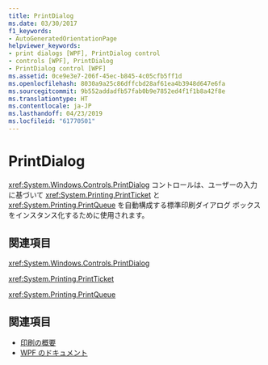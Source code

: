 ```yaml
---
title: PrintDialog
ms.date: 03/30/2017
f1_keywords:
- AutoGeneratedOrientationPage
helpviewer_keywords:
- print dialogs [WPF], PrintDialog control
- controls [WPF], PrintDialog
- PrintDialog control [WPF]
ms.assetid: 0ce9e3e7-206f-45ec-b845-4c05cfb5ff1d
ms.openlocfilehash: 8030a9a25c86dffcbd28af61ea4b3948d647e6fa
ms.sourcegitcommit: 9b552addadfb57fab0b9e7852ed4f1f1b8a42f8e
ms.translationtype: HT
ms.contentlocale: ja-JP
ms.lasthandoff: 04/23/2019
ms.locfileid: "61770501"
---
```

# <a name="printdialog"></a>PrintDialog
<xref:System.Windows.Controls.PrintDialog> コントロールは、ユーザーの入力に基づいて <xref:System.Printing.PrintTicket> と <xref:System.Printing.PrintQueue> を自動構成する標準印刷ダイアログ ボックスをインスタンス化するために使用されます。  
  
## <a name="reference"></a>関連項目  
 <xref:System.Windows.Controls.PrintDialog>  
  
 <xref:System.Printing.PrintTicket>  
  
 <xref:System.Printing.PrintQueue>  
  
## <a name="see-also"></a>関連項目

- [印刷の概要](../advanced/printing-overview.md)
- [WPF のドキュメント](../advanced/documents-in-wpf.md)
